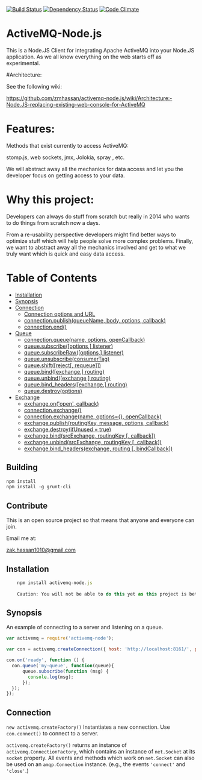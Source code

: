 [![Build Status](https://travis-ci.org/zmhassan/activemq-node.js.png?branch=master)](https://travis-ci.org/zmhassan/activemq-node.js) [![Dependency Status](https://gemnasium.com/zmhassan/activemq-node.js.png)](https://gemnasium.com/zmhassan/activemq-node.js) [![Code Climate](https://codeclimate.com/github/zmhassan/activemq-node.js.png)](https://codeclimate.com/github/zmhassan/activemq-node.js)

# ActiveMQ-Node.js
 

This is a Node.JS Client for integrating Apache ActiveMQ into your Node.JS application. As we all know everything on the web starts off as experimental.


#Architecture:



See the following wiki:

https://github.com/zmhassan/activemq-node.js/wiki/Architecture:-Node.JS-replacing-existing-web-console-for-ActiveMQ






# Features:
 

Methods that exist currently to access ActiveMQ:

stomp.js, web sockets, jmx, Jolokia, spray , etc.

We will abstract away all the mechanics for data access and let you the developer focus on getting access to your data.



# Why this project:
 
 
Developers can always do stuff from scratch but really in 2014 who wants to do things from scratch now a days. 

From a re-usability perspective developers might find better ways to optimize stuff which will help people solve more complex problems. Finally, we want to abstract away all the mechanics involved and get to what we truly want which is quick and easy data access.





# Table of Contents
 

- [Installation](#installation)
- [Synopsis](#synopsis)
- [Connection](#connection)
  - [Connection options and URL](#connection-options-and-url)
  - [connection.publish(queueName, body, options, callback)](#connectionpublishqueuename-body-options-callback)
  - [connection.end()](#connectionend)
- [Queue](#queue)
  - [connection.queue(name, options, openCallback)](#connectionqueuename-options-opencallback)
  - [queue.subscribe([options,] listener)](#queuesubscribeoptions-listener)
  - [queue.subscribeRaw([options,] listener)](#queuesubscriberawoptions-listener)
  - [queue.unsubscribe(consumerTag)](#queueunsubscribeconsumertag)
  - [queue.shift([reject[, requeue]])](#queueshiftreject-requeue)
  - [queue.bind([exchange,] routing)](#queuebindexchange-routing)
  - [queue.unbind([exchange,] routing)](#queueunbindexchange-routing)
  - [queue.bind_headers([exchange,] routing)](#queuebind_headersexchange-routing)
  - [queue.destroy(options)](#queuedestroyoptions)
- [Exchange](#exchange)
  - [exchange.on('open', callback)](#exchangeon'open'-callback)
  - [connection.exchange()](#connectionexchange)
  - [connection.exchange(name, options={}, openCallback)](#connectionexchangename-options={}-opencallback)
  - [exchange.publish(routingKey, message, options, callback)](#exchangepublishroutingkey-message-options-callback)
  - [exchange.destroy(ifUnused = true)](#exchangedestroyifunused-=-true)
  - [exchange.bind(srcExchange, routingKey [, callback])](#exchangebindsrcexchange-routingkey--callback)
  - [exchange.unbind(srcExchange, routingKey [, callback])](#exchangeunbindsrcexchange-routingkey--callback)
  - [exchange.bind_headers(exchange, routing [, bindCallback])](#exchangebind_headersexchange-routing--bindcallback)

## Building 

```javascript
npm install
npm install -g grunt-cli
```

## Contribute

This is an open source project so that means that anyone and everyone can join.  

Email me at:

zak.hassan1010@gmail.com



## Installation
```javascript
    npm install activemq-node.js
    
    Caution: You will not be able to do this yet as this project is beta..
```
## Synopsis


An example of connecting to a server and listening on a queue.

```javascript
var activemq = require('activemq-node');

var con = activemq.createConnection({ host: 'http://localhost:8161/', protocol: 'jolokia' });

con.on('ready', function () {
  con.queue('my-queue', function(queue){
      queue.subscribe(function (msg) {
        console.log(msg);
      });
  });
});
```


## Connection

`new activemq.createFactory()` Instantiates a new connection. Use
`con.connect()` to connect to a server.

`activemq.createFactory()` returns an instance of `activemq.ConnectionFactory`, which contains
an instance of `net.Socket` at its `socket` property. All events and methods which work on
`net.Socket` can also be used on an `amqp.Connection` instance. (e.g., the
events `'connect'` and `'close'`.)
